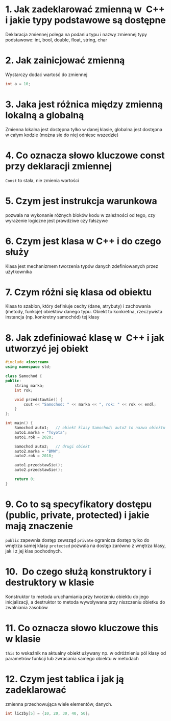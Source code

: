 # 1. Jak zadeklarować zmienną w  C++ i jakie typy podstawowe są dostępne

Deklaracja zmiennej polega na podaniu typu i nazwy zmiennej
typy  podstawowe: int, bool, double, float, string, char

# 2. Jak zainicjować zmienną

Wystarczy dodać wartość do zmiennej
```cpp
int a = 10;
```
# 3. Jaka jest różnica między zmienną lokalną a globalną

Zmienna lokalna jest dostępna tylko w danej klasie, globalna jest dostępna w całym kodzie (można sie do niej odniesc wszedzie)

# 4. Co oznacza słowo kluczowe const przy deklaracji zmiennej

```Const``` to stała, nie zmienia wartości

# 5. Czym jest instrukcja warunkowa

pozwala na wykonanie różnych bloków kodu w zależności od tego, czy wyrażenie logiczne jest prawdziwe czy fałszywe

# 6. Czym jest klasa w C++ i do czego służy

Klasa jest mechanizmem tworzenia typów danych zdefiniowanych przez użytkownika

# 7. Czym różni się klasa od obiektu

Klasa to szablon, który definiuje cechy (dane, atrybuty) i zachowania (metody, funkcje) obiektów danego typu. Obiekt to konkretna, rzeczywista instancja (np. konkretny samochód) tej klasy

# 8. Jak zdefiniować klasę w  C++ i jak utworzyć jej obiekt
```cpp
#include <iostream>
using namespace std;

class Samochod {
public:
    string marka;
    int rok;

    void przedstawSie() {
        cout << "Samochod: " << marka << ", rok: " << rok << endl;
    }
};

int main() {
    Samochod auto1;   // obiekt klasy Samochod; auto2 to nazwa obiektu klasy Samochod
    auto1.marka = "Toyota";
    auto1.rok = 2020;

    Samochod auto2;   // drugi obiekt
    auto2.marka = "BMW";
    auto2.rok = 2018;

    auto1.przedstawSie();
    auto2.przedstawSie();

    return 0;
}
```
# 9. Co to są specyfikatory dostępu (public, private, protected) i jakie mają znaczenie

```public``` zapewnia dostęp zewsząd
```private``` ogranicza dostęp tylko do wnętrza samej klasy
```protected``` pozwala na dostęp zarówno z wnętrza klasy, jak i z jej klas pochodnych.

# 10.  Do czego służą konstruktory i destruktory w klasie

Konstruktor to metoda uruchamiania przy tworzeniu obiektu do jego inicjalizacji, a destruktor to metoda wywoływana przy niszczeniu obietku do zwalniania zasobów

# 11. Co oznacza słowo kluczowe this w klasie

```this``` to wskaźnik na aktualny obiekt używany np. w odróżnieniu pól klasy od parametrów funkcji lub zwracania samego obiektu w metodach

# 12. Czym jest tablica i jak ją zadeklarować

zmienna przechowująca wiele elementów, danych.

```cpp
int liczby[5] = {10, 20, 30, 40, 50};
```
